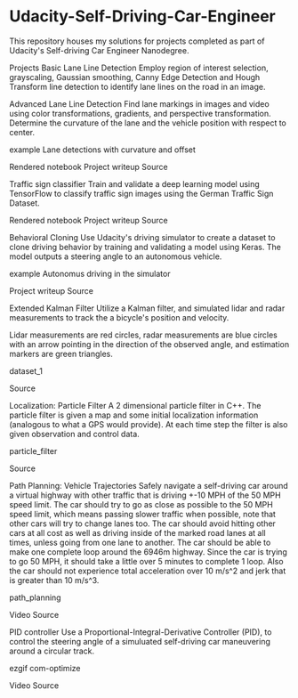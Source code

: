 # Udacity-Self-Driving-Car-Engineer

This repository houses my solutions for projects completed as part of Udacity's Self-driving Car Engineer Nanodegree.

Projects
Basic Lane Line Detection
Employ region of interest selection, grayscaling, Gaussian smoothing, Canny Edge Detection and Hough Transform line detection to identify lane lines on the road in an image.



Advanced Lane Line Detection
Find lane markings in images and video using color transformations, gradients, and perspective transformation. Determine the curvature of the lane and the vehicle position with respect to center.

example
Lane detections with curvature and offset

Rendered notebook
Project writeup
Source

Traffic sign classifier
Train and validate a deep learning model using TensorFlow to classify traffic sign images using the German Traffic Sign Dataset.

Rendered notebook
Project writeup
Source

Behavioral Cloning
Use Udacity's driving simulator to create a dataset to clone driving behavior by training and validating a model using Keras. The model outputs a steering angle to an autonomous vehicle.

example
Autonomus driving in the simulator

Project writeup
Source

Extended Kalman Filter
Utilize a Kalman filter, and simulated lidar and radar measurements to track the a bicycle's position and velocity.

Lidar measurements are red circles, radar measurements are blue circles with an arrow pointing in the direction of the observed angle, and estimation markers are green triangles.

dataset_1

Source

Localization: Particle Filter
A 2 dimensional particle filter in C++. The particle filter is given a map and some initial localization information (analogous to what a GPS would provide). At each time step the filter is also given observation and control data.

particle_filter

Source

Path Planning: Vehicle Trajectories
Safely navigate a self-driving car around a virtual highway with other traffic that is driving +-10 MPH of the 50 MPH speed limit. The car should try to go as close as possible to the 50 MPH speed limit, which means passing slower traffic when possible, note that other cars will try to change lanes too. The car should avoid hitting other cars at all cost as well as driving inside of the marked road lanes at all times, unless going from one lane to another. The car should be able to make one complete loop around the 6946m highway. Since the car is trying to go 50 MPH, it should take a little over 5 minutes to complete 1 loop. Also the car should not experience total acceleration over 10 m/s^2 and jerk that is greater than 10 m/s^3.

path_planning

Video
Source

PID controller
Use a Proportional-Integral-Derivative Controller (PID), to control the steering angle of a simuluated self-driving car maneuvering around a circular track.

ezgif com-optimize

Video
Source

